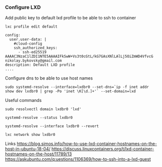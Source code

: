 ### Configure LXD
Add public key to default lxd profile to be able to ssh to container 
```
lxc profile edit default
```

```
config:
  user.user-data: |
    #cloud-config
    ssh_authorized_keys:
      - ssh-ed25519 AAAAC3NzaC1lZDI1NTE5AAAAIFkSwW+Vs3t0cGtL/kG7GAsXNlLAlLj5OiZmWD4VfvcG nikolay.bykovsky@gmail.com
description: Default LXD profile
....
```

Configure dns to be able to use host names 
```
sudo systemd-resolve --interface=lxdbr0 --set-dns=`ip -f inet addr show dev lxdbr0 | grep -Po 'inet \K[\d.]+'` --set-domain=lxd
```

Useful commands
```
sudo resolvectl domain lxdbr0 'lxd'
```

```
systemd-resolve --status lxdbr0
```

```
systemd-resolve --interface lxdbr0 --revert
```

```
lxc network show lxdbr0
```
Links
https://blog.simos.info/how-to-use-lxd-container-hostnames-on-the-host-in-ubuntu-18-04/
https://discuss.linuxcontainers.org/t/lxd-container-hostnames-on-the-host/11789/13
https://askubuntu.com/q:uestions/1106369/how-to-ssh-into-a-lxd-guest
